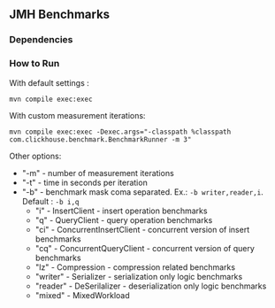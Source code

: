 
## JMH Benchmarks


### Dependencies 



### How to Run

With default settings :
```shell
mvn compile exec:exec
```

With custom measurement iterations: 
```shell
mvn compile exec:exec -Dexec.args="-classpath %classpath com.clickhouse.benchmark.BenchmarkRunner -m 3"
```

Other options:
- "-m" - number of measurement iterations
- "-t" - time in seconds per iteration
- "-b" - benchmark mask coma separated. Ex.: `-b writer,reader,i`. Default : `-b i,q`
  - "i" - InsertClient - insert operation benchmarks
  - "q" - QueryClient - query operation benchmarks
  - "ci" - ConcurrentInsertClient - concurrent version of insert benchmarks
  - "cq" - ConcurrentQueryClient - concurrent version of query benchmarks
  - "lz" - Compression - compression related benchmarks
  - "writer" - Serializer - serialization only logic benchmarks
  - "reader" - DeSerilalizer - deserialization only logic benchmarks
  - "mixed" - MixedWorkload 
    